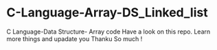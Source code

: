 # C-Language-Array-DS_Linked_list
 C Language-Data Structure- Array code
 Have a look on this repo. 
 Learn more things and upadate you
 Thanku So much !
